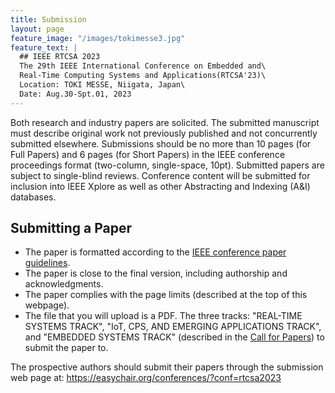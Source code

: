 ```yaml
---
title: Submission
layout: page
feature_image: "/images/tokimesse3.jpg"
feature_text: |
  ## IEEE RTCSA 2023
  The 29th IEEE International Conference on Embedded and\
  Real-Time Computing Systems and Applications(RTCSA'23)\
  Location: TOKI MESSE, Niigata, Japan\
  Date: Aug.30-Spt.01, 2023
---
```



Both research and industry papers are solicited. The submitted manuscript must describe original work not previously published and not concurrently submitted elsewhere. Submissions should be no more than 10 pages (for Full Papers) and  6 pages (for Short Papers)  in the IEEE conference proceedings format (two-column, single-space, 10pt). Submitted papers are subject to single-blind reviews. Conference content will be submitted for inclusion into IEEE Xplore as well as other Abstracting and Indexing (A&I) databases.

## Submitting a Paper
* The paper is formatted according to the [IEEE conference paper guidelines](https://www.ieee.org/conferences/publishing/templates.html).
* The   paper   is   close   to   the   final   version,   including   authorship   and
acknowledgments.
* The   paper   complies   with   the   page   limits (described   at   the   top   of   this
webpage).
* The file that you will upload is a PDF. The three tracks: "REAL-TIME SYSTEMS TRACK", "IoT, CPS, AND EMERGING
APPLICATIONS TRACK", and "EMBEDDED SYSTEMS TRACK" (described in the [Call for Papers](/call-for-paper/)) to submit the paper to.

The prospective authors should submit their papers through the submission web page at:
https://easychair.org/conferences/?conf=rtcsa2023
